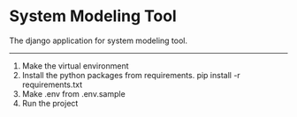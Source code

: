 # System Modeling Tool

The django application for system modeling tool.

-------------------

1. Make the virtual environment
2. Install the python packages from requirements.
    pip install -r requirements.txt
3. Make .env from .env.sample
4. Run the project
